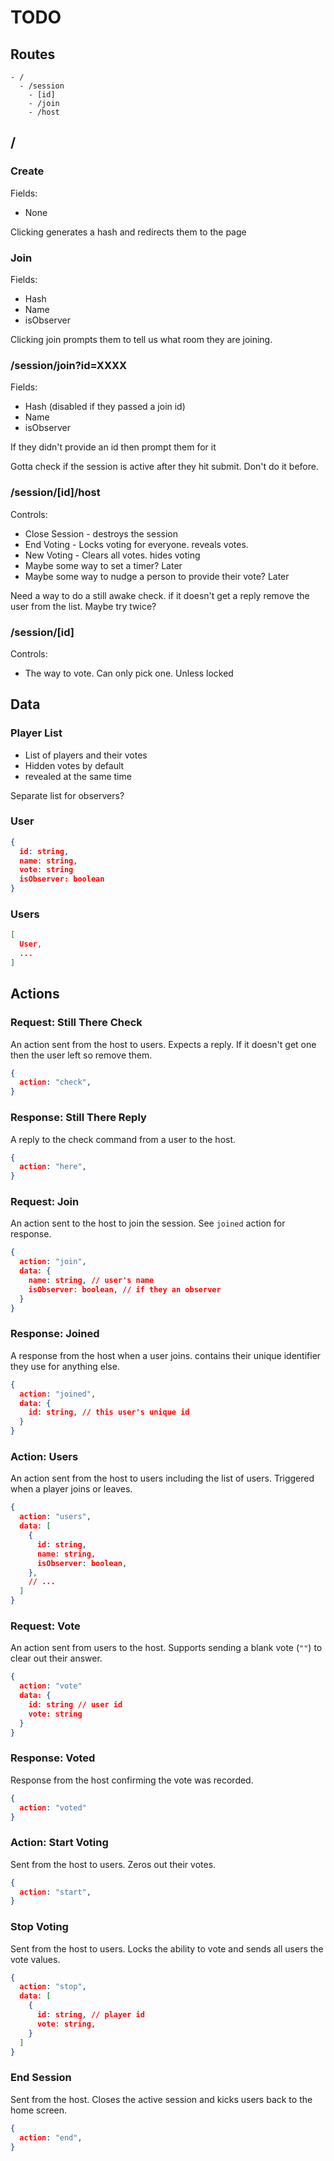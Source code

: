 # TODO

## Routes

```
- /
  - /session
    - [id]
    - /join
    - /host
```

## /

### Create

Fields:
- None

Clicking generates a hash and redirects them to the page

### Join

Fields:
- Hash
- Name
- isObserver

Clicking join prompts them to tell us what room they are joining.


### /session/join?id=XXXX

Fields:
- Hash (disabled if they passed a join id)
- Name
- isObserver

If they didn't provide an id then prompt them for it

Gotta check if the session is active after they hit submit. Don't do it before.

### /session/\[id]/host

Controls:
- Close Session - destroys the session
- End Voting - Locks voting for everyone. reveals votes.
- New Voting - Clears all votes. hides voting
- Maybe some way to set a timer? Later
- Maybe some way to nudge a person to provide their vote? Later

Need a way to do a still awake check. if it doesn't get a reply remove the user from the list. Maybe try twice?

### /session/\[id]

Controls:
- The way to vote. Can only pick one. Unless locked

## Data

### Player List

- List of players and their votes
- Hidden votes by default
- revealed at the same time

Separate list for observers?

### User

```json
{
  id: string,
  name: string,
  vote: string
  isObserver: boolean
}
```

### Users

```json
[
  User,
  ...
]
```

## Actions

### Request: Still There Check

An action sent from the host to users. Expects a reply. If it doesn't get one then the user left so remove them.

```json
{
  action: "check",
}
```

### Response: Still There Reply

A reply to the check command from a user to the host.

```json
{
  action: "here",
}
```

### Request: Join

An action sent to the host to join the session. See `joined` action for response.

```json
{
  action: "join",
  data: {
    name: string, // user's name
    isObserver: boolean, // if they an observer
  }
}
```

### Response: Joined

A response from the host when a user joins. contains their unique identifier they use for anything else.

```json
{
  action: "joined",
  data: {
    id: string, // this user's unique id
  }
}
```

### Action: Users

An action sent from the host to users including the list of users. Triggered when a player joins or leaves.

```json
{
  action: "users",
  data: [
    {
      id: string,
      name: string,
      isObserver: boolean,
    },
    // ...
  ]
}
```

### Request: Vote

An action sent from users to the host. Supports sending a blank vote (`""`) to clear out their answer.

```json
{
  action: "vote"
  data: {
    id: string // user id
    vote: string
  }
}
```

### Response: Voted

Response from the host confirming the vote was recorded.

```json
{
  action: "voted"
}
```

### Action: Start Voting

Sent from the host to users. Zeros out their votes.

```json
{
  action: "start",
}
```

### Stop Voting

Sent from the host to users. Locks the ability to vote and sends all users the vote values.

```json
{
  action: "stop",
  data: [
    {
      id: string, // player id
      vote: string,
    }
  ]
}
```

### End Session

Sent from the host. Closes the active session and kicks users back to the home screen.

```json
{
  action: "end",
}